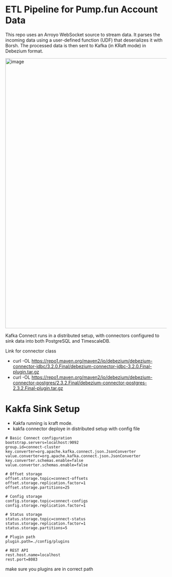 # ETL Pipeline for Pump.fun Account Data
This repo uses an Arroyo WebSocket source to stream data. It parses the incoming data using a user-defined function (UDF) that deserializes it with Borsh. The processed data is then sent to Kafka (in KRaft mode) in Debezium format.

<img width="3053" height="841" alt="image" src="https://github.com/user-attachments/assets/1e39764a-113a-479e-b6bc-4caa872d04fc" />

Kafka Connect runs in a distributed setup, with connectors configured to sink data into both PostgreSQL and TimescaleDB.


Link for connector class
- curl -OL https://repo1.maven.org/maven2/io/debezium/debezium-connector-jdbc/3.2.0.Final/debezium-connector-jdbc-3.2.0.Final-plugin.tar.gz
- curl -OL https://repo1.maven.org/maven2/io/debezium/debezium-connector-postgres/2.3.2.Final/debezium-connector-postgres-2.3.2.Final-plugin.tar.gz


# Kakfa Sink Setup
- Kakfa running is kraft mode.
- kakfa connector deploye in distributed setup with config file
```
# Basic Connect configuration
bootstrap.servers=localhost:9092
group.id=connect-cluster
key.converter=org.apache.kafka.connect.json.JsonConverter
value.converter=org.apache.kafka.connect.json.JsonConverter
key.converter.schemas.enable=false
value.converter.schemas.enable=false

# Offset storage
offset.storage.topic=connect-offsets
offset.storage.replication.factor=1
offset.storage.partitions=25

# Config storage
config.storage.topic=connect-configs
config.storage.replication.factor=1

# Status storage
status.storage.topic=connect-status
status.storage.replication.factor=1
status.storage.partitions=5

# Plugin path
plugin.path=./config/plugins

# REST API
rest.host.name=localhost
rest.port=8083
```

make sure you plugins are in correct path
